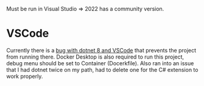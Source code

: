 Must be run in Visual Studio => 2022 has a community version.

# VSCode
Currently there is a [bug with dotnet 8 and VSCode](https://github.com/dotnet/vscode-csharp/issues/6167) that prevents the project from running there.
Docker Desktop is also required to run this project, debug menu should be set to Container (Docerkfile).
Also ran into an issue that I had dotnet twice on my path, had to delete one for the C# extension to work properly.
